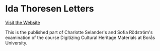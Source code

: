 # Ida Thoresen Letters

[Visit the Website](https://idathoresenletters.github.io/idathoresenletters/index.html)

This is the published part of Charlotte Selander's and Sofia Rödström's examination of the course Digitizing Cultural Heritage Materials at Borås University.
